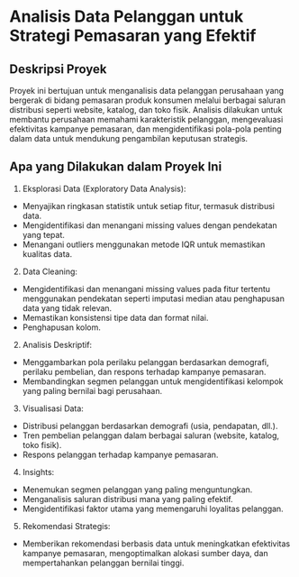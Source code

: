 # Analisis Data Pelanggan untuk Strategi Pemasaran yang Efektif

## Deskripsi Proyek
Proyek ini bertujuan untuk menganalisis data pelanggan perusahaan yang bergerak di bidang pemasaran produk konsumen melalui berbagai saluran distribusi seperti website, katalog, dan toko fisik. Analisis dilakukan untuk membantu perusahaan memahami karakteristik pelanggan, mengevaluasi efektivitas kampanye pemasaran, dan mengidentifikasi pola-pola penting dalam data untuk mendukung pengambilan keputusan strategis.

## Apa yang Dilakukan dalam Proyek Ini
1. Eksplorasi Data (Exploratory Data Analysis):
- Menyajikan ringkasan statistik untuk setiap fitur, termasuk distribusi data.
- Mengidentifikasi dan menangani missing values dengan pendekatan yang tepat.
- Menangani outliers menggunakan metode IQR untuk memastikan kualitas data.

2. Data Cleaning:
- Mengidentifikasi dan menangani missing values pada fitur tertentu menggunakan pendekatan seperti imputasi median atau penghapusan data yang tidak relevan.
- Memastikan konsistensi tipe data dan format nilai.
- Penghapusan kolom.

2. Analisis Deskriptif:
- Menggambarkan pola perilaku pelanggan berdasarkan demografi, perilaku pembelian, dan respons terhadap kampanye pemasaran.
- Membandingkan segmen pelanggan untuk mengidentifikasi kelompok yang paling bernilai bagi perusahaan.

3. Visualisasi Data:
- Distribusi pelanggan berdasarkan demografi (usia, pendapatan, dll.).
- Tren pembelian pelanggan dalam berbagai saluran (website, katalog, toko fisik).
- Respons pelanggan terhadap kampanye pemasaran.

4. Insights:
- Menemukan segmen pelanggan yang paling menguntungkan.
- Menganalisis saluran distribusi mana yang paling efektif.
- Mengidentifikasi faktor utama yang memengaruhi loyalitas pelanggan.

5. Rekomendasi Strategis:
- Memberikan rekomendasi berbasis data untuk meningkatkan efektivitas kampanye pemasaran, mengoptimalkan alokasi sumber daya, dan mempertahankan pelanggan bernilai tinggi.
